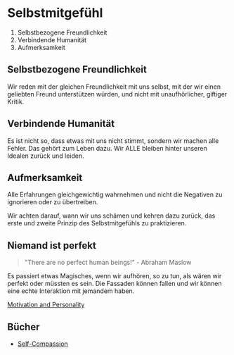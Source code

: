 # Selbstmitgefühl

1. Selbstbezogene Freundlichkeit
2. Verbindende Humanität
3. Aufmerksamkeit

## Selbstbezogene Freundlichkeit

Wir reden mit der gleichen Freundlichkeit mit uns selbst, mit der wir einen geliebten Freund unterstützen würden, und nicht mit unaufhörlicher, giftiger Kritik.

## Verbindende Humanität

Es ist nicht so, dass etwas mit uns nicht stimmt, sondern wir machen alle Fehler. Das gehört zum Leben dazu. Wir ALLE bleiben hinter unseren Idealen zurück und leiden.

## Aufmerksamkeit

Alle Erfahrungen gleichgewichtig wahrnehmen und nicht die Negativen zu ignorieren oder zu übertreiben.

Wir achten darauf, wann wir uns schämen und kehren dazu zurück, das erste und zweite Prinzip des Selbstmitgefühls zu praktizieren.

## Niemand ist perfekt

> "There are no perfect human beings!" - Abraham Maslow

Es passiert etwas Magisches, wenn wir aufhören, so zu tun, als wären wir perfekt oder müssten es sein. Die Fassaden können fallen und wir können eine echte Interaktion mit jemandem haben.

[Motivation and Personality](https://www.goodreads.com/book/show/1297177.Motivation_and_Personality)

## Bücher

- [Self-Compassion](https://www.goodreads.com/book/show/10127008-self-compassion)